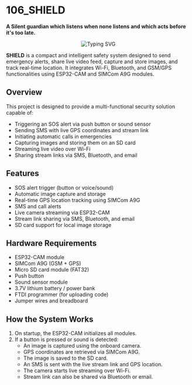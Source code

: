 # 106_SHIELD
**A Silent guardian which listens when none listens and which acts  before it's too late.**

<p align="center">
  <img src="https://readme-typing-svg.demolab.com?font=Fira+Code&weight=700&pause=1000&color=0F62FE&width=1000&lines=SHIELD+—+A+SMART+GUARDIAN" alt="Typing SVG" />
</p>


**SHIELD** is a compact and intelligent safety system designed to send emergency alerts, share live video feed, capture and store images, and track real-time location. It integrates Wi-Fi, Bluetooth, and GSM/GPS functionalities using ESP32-CAM and SIMCom A9G modules.

## Overview

This project is designed to provide a multi-functional security solution capable of:

- Triggering an SOS alert via push button or sound sensor
- Sending SMS with live GPS coordinates and stream link
- Initiating automatic calls in emergencies
- Capturing images and storing them on an SD card
- Streaming live video over Wi-Fi
- Sharing stream links via SMS, Bluetooth, and email


## Features

- SOS alert trigger (button or voice/sound)
- Automatic image capture and storage
- Real-time GPS location tracking using SIMCom A9G
- SMS and call alerts
- Live camera streaming via ESP32-CAM
- Stream link sharing via SMS, Bluetooth, and email
- SD card support for local image storage


## Hardware Requirements

- ESP32-CAM module
- SIMCom A9G (GSM + GPS)
- Micro SD card module (FAT32)
- Push button
- Sound sensor module
- 3.7V lithium battery / power bank
- FTDI programmer (for uploading code)
- Jumper wires and breadboard


## How the System Works

1. On startup, the ESP32-CAM initializes all modules.
2. If a button is pressed or sound is detected:
   - An image is captured using the onboard camera.
   - GPS coordinates are retrieved via SIMCom A9G.
   - The image is saved to the SD card.
   - An SMS is sent with the live stream link and GPS location.
   - The camera starts live streaming over Wi-Fi.
   - Stream link can also be shared via Bluetooth or email.



